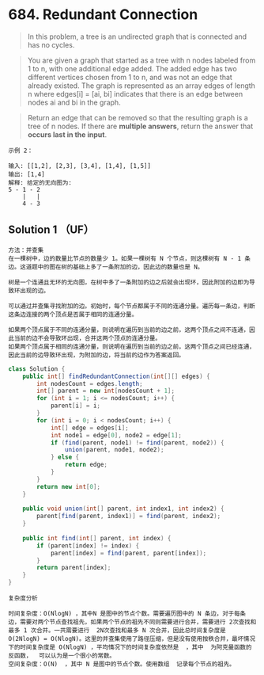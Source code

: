 # 684. Redundant Connection

>In this problem, a tree is an undirected graph that is connected and has no cycles.

>You are given a graph that started as a tree with n nodes labeled from 1 to n, with one additional edge added. The added edge has two different vertices chosen from 1 to n, and was not an edge that already existed. The graph is represented as an array edges of length n where edges[i] = [ai, bi] indicates that there is an edge between nodes ai and bi in the graph.

>Return an edge that can be removed so that the resulting graph is a tree of n nodes. If there are **multiple answers**, return the answer that **occurs last in the input**.
```
示例 2：

输入: [[1,2], [2,3], [3,4], [1,4], [1,5]]
输出: [1,4]
解释: 给定的无向图为:
5 - 1 - 2
    |   |
    4 - 3
```

## Solution 1 （UF）
```
方法：并查集
在一棵树中，边的数量比节点的数量少 1。如果一棵树有 N 个节点，则这棵树有 N - 1 条边。这道题中的图在树的基础上多了一条附加的边，因此边的数量也是 N。

树是一个连通且无环的无向图，在树中多了一条附加的边之后就会出现环，因此附加的边即为导致环出现的边。

可以通过并查集寻找附加的边。初始时，每个节点都属于不同的连通分量。遍历每一条边，判断这条边连接的两个顶点是否属于相同的连通分量。

如果两个顶点属于不同的连通分量，则说明在遍历到当前的边之前，这两个顶点之间不连通，因此当前的边不会导致环出现，合并这两个顶点的连通分量。
如果两个顶点属于相同的连通分量，则说明在遍历到当前的边之前，这两个顶点之间已经连通，因此当前的边导致环出现，为附加的边，将当前的边作为答案返回。
```
```java
class Solution {
    public int[] findRedundantConnection(int[][] edges) {
        int nodesCount = edges.length;
        int[] parent = new int[nodesCount + 1];
        for (int i = 1; i <= nodesCount; i++) {
            parent[i] = i;
        }
        for (int i = 0; i < nodesCount; i++) {
            int[] edge = edges[i];
            int node1 = edge[0], node2 = edge[1];
            if (find(parent, node1) != find(parent, node2)) {
                union(parent, node1, node2);
            } else {
                return edge;
            }
        }
        return new int[0];
    }
​
    public void union(int[] parent, int index1, int index2) {
        parent[find(parent, index1)] = find(parent, index2);
    }
​
    public int find(int[] parent, int index) {
        if (parent[index] != index) {
            parent[index] = find(parent, parent[index]);
        }
        return parent[index];
    }
}

```
```
复杂度分析

时间复杂度：O(NlogN) ，其中N 是图中的节点个数。需要遍历图中的 N 条边，对于每条边，需要对两个节点查找祖先，如果两个节点的祖先不同则需要进行合并，需要进行 2次查找和最多 1 次合并。一共需要进行  2N次查找和最多 N 次合并，因此总时间复杂度是O(2NlogN) = O(NlogN)。这里的并查集使用了路径压缩，但是没有使用按秩合并，最坏情况下的时间复杂度是 O(NlogN) ，平均情况下的时间复杂度依然是  ，其中  为阿克曼函数的反函数，  可以认为是一个很小的常数。
空间复杂度：O(N)  ，其中 N 是图中的节点个数。使用数组  记录每个节点的祖先。
```

